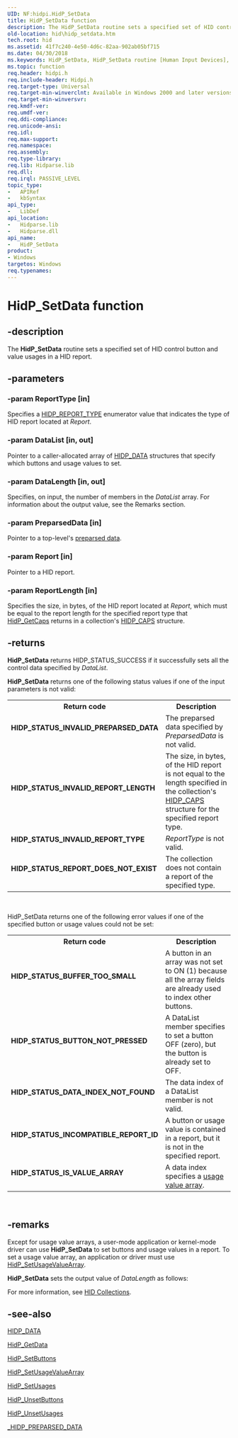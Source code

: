 ```yaml
---
UID: NF:hidpi.HidP_SetData
title: HidP_SetData function
description: The HidP_SetData routine sets a specified set of HID control button and value usages in a HID report.
old-location: hid\hidp_setdata.htm
tech.root: hid
ms.assetid: 41f7c240-4e50-4d6c-82aa-902ab05bf715
ms.date: 04/30/2018
ms.keywords: HidP_SetData, HidP_SetData routine [Human Input Devices], hid.hidp_setdata, hidfunc_4b2f18db-e7a2-432d-abd6-51240a0ffc91.xml, hidpi/HidP_SetData
ms.topic: function
req.header: hidpi.h
req.include-header: Hidpi.h
req.target-type: Universal
req.target-min-winverclnt: Available in Windows 2000 and later versions of Windows.
req.target-min-winversvr: 
req.kmdf-ver: 
req.umdf-ver: 
req.ddi-compliance: 
req.unicode-ansi: 
req.idl: 
req.max-support: 
req.namespace: 
req.assembly: 
req.type-library: 
req.lib: Hidparse.lib
req.dll: 
req.irql: PASSIVE_LEVEL
topic_type:
-	APIRef
-	kbSyntax
api_type:
-	LibDef
api_location:
-	Hidparse.lib
-	Hidparse.dll
api_name:
-	HidP_SetData
product:
- Windows
targetos: Windows
req.typenames: 
---
```


# HidP_SetData function


## -description


The <b>HidP_SetData</b> routine sets a specified set of HID control button and value usages in a HID report.


## -parameters




### -param ReportType [in]

Specifies a <a href="https://msdn.microsoft.com/library/windows/hardware/ff539774">HIDP_REPORT_TYPE</a> enumerator value that indicates the type of HID report located at <i>Report</i>.


### -param DataList [in, out]

Pointer to a caller-allocated array of <a href="https://msdn.microsoft.com/library/windows/hardware/ff539699">HIDP_DATA</a> structures that specify which buttons and usage values to set.


### -param DataLength [in, out]

Specifies, on input, the number of members in the <i>DataList</i> array. For information about the output value, see the Remarks section.


### -param PreparsedData [in]

Pointer to a top-level's <a href="https://msdn.microsoft.com/50ac2877-4c45-4d55-b5cc-013486892fbf">preparsed data</a>.


### -param Report [in]

Pointer to a HID report.


### -param ReportLength [in]

Specifies the size, in bytes, of the HID report located at <i>Report</i>, which must be equal to the report length for the specified report type that <a href="https://msdn.microsoft.com/library/windows/hardware/ff539715">HidP_GetCaps</a> returns in a collection's <a href="https://msdn.microsoft.com/library/windows/hardware/ff539697">HIDP_CAPS</a> structure.


## -returns



<b>HidP_SetData</b> returns HIDP_STATUS_SUCCESS if it successfully sets all the control data specified by <i>DataList</i>.

<b>HidP_SetData</b> returns one of the following status values if one of the input parameters is not valid:

<table>
<tr>
<th>Return code</th>
<th>Description</th>
</tr>
<tr>
<td width="40%">
<dl>
<dt><b>HIDP_STATUS_INVALID_PREPARSED_DATA</b></dt>
</dl>
</td>
<td width="60%">
The preparsed data specified by <i>PreparsedData</i> is not valid.

</td>
</tr>
<tr>
<td width="40%">
<dl>
<dt><b>HIDP_STATUS_INVALID_REPORT_LENGTH</b></dt>
</dl>
</td>
<td width="60%">
The size, in bytes, of the HID report is not equal to the length specified in the collection's <a href="https://msdn.microsoft.com/library/windows/hardware/ff539697">HIDP_CAPS</a> structure for the specified report type.

</td>
</tr>
<tr>
<td width="40%">
<dl>
<dt><b>HIDP_STATUS_INVALID_REPORT_TYPE</b></dt>
</dl>
</td>
<td width="60%">
<i>ReportType</i> is not valid.

</td>
</tr>
<tr>
<td width="40%">
<dl>
<dt><b>HIDP_STATUS_REPORT_DOES_NOT_EXIST</b></dt>
</dl>
</td>
<td width="60%">
The collection does not contain a report of the specified type.

</td>
</tr>
</table>
 

HidP_SetData returns one of the following error values if one of the specified button or usage values could not be set:

<table>
<tr>
<th>Return code</th>
<th>Description</th>
</tr>
<tr>
<td width="40%">
<dl>
<dt><b>HIDP_STATUS_BUFFER_TOO_SMALL</b></dt>
</dl>
</td>
<td width="60%">
A button in an array was not set to ON (1) because all the array fields are already used to index other buttons.


</td>
</tr>
<tr>
<td width="40%">
<dl>
<dt><b>HIDP_STATUS_BUTTON_NOT_PRESSED</b></dt>
</dl>
</td>
<td width="60%">
A DataList member specifies to set a button OFF (zero), but the button is already set to OFF.


</td>
</tr>
<tr>
<td width="40%">
<dl>
<dt><b>HIDP_STATUS_DATA_INDEX_NOT_FOUND</b></dt>
</dl>
</td>
<td width="60%">
The data index of a DataList member is not valid.

</td>
</tr>
<tr>
<td width="40%">
<dl>
<dt><b>HIDP_STATUS_INCOMPATIBLE_REPORT_ID</b></dt>
</dl>
</td>
<td width="60%">
A button or usage value is contained in a report, but it is not in the specified report.


</td>
</tr>
<tr>
<td width="40%">
<dl>
<dt><b>HIDP_STATUS_IS_VALUE_ARRAY</b></dt>
</dl>
</td>
<td width="60%">
A data index specifies a <a href="https://msdn.microsoft.com/d447dda6-a1e5-4e57-b06f-f79f8662c236">usage value array</a>.

</td>
</tr>
</table>
 




## -remarks



Except for usage value arrays, a user-mode application or kernel-mode driver can use <b>HidP_SetData</b> to set buttons and usage values in a report. To set a usage value array, an application or driver must use <a href="https://msdn.microsoft.com/library/windows/hardware/ff539801">HidP_SetUsageValueArray</a>.

<b>HidP_SetData</b> sets the output value of <i>DataLength</i> as follows:



For more information, see <a href="https://msdn.microsoft.com/2d3efb38-4eba-43db-8cff-9fac30209952">HID Collections</a>. 




## -see-also




<a href="https://msdn.microsoft.com/library/windows/hardware/ff539699">HIDP_DATA</a>



<a href="https://msdn.microsoft.com/library/windows/hardware/ff539718">HidP_GetData</a>



<a href="https://msdn.microsoft.com/library/windows/hardware/ff539779">HidP_SetButtons</a>



<a href="https://msdn.microsoft.com/library/windows/hardware/ff539801">HidP_SetUsageValueArray</a>



<a href="https://msdn.microsoft.com/library/windows/hardware/ff539792">HidP_SetUsages</a>



<a href="https://msdn.microsoft.com/library/windows/hardware/ff539812">HidP_UnsetButtons</a>



<a href="https://msdn.microsoft.com/library/windows/hardware/ff539819">HidP_UnsetUsages</a>



<a href="https://msdn.microsoft.com/library/windows/hardware/ff539679">_HIDP_PREPARSED_DATA</a>
 

 

